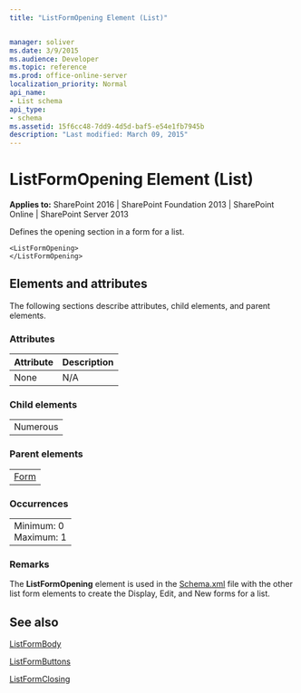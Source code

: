 ```yaml
---
title: "ListFormOpening Element (List)"


manager: soliver
ms.date: 3/9/2015
ms.audience: Developer
ms.topic: reference
ms.prod: office-online-server
localization_priority: Normal
api_name:
- List schema
api_type:
- schema
ms.assetid: 15f6cc48-7dd9-4d5d-baf5-e54e1fb7945b
description: "Last modified: March 09, 2015"
---
```


# ListFormOpening Element (List)

 
  
 **Applies to:** SharePoint 2016 | SharePoint Foundation 2013 | SharePoint Online | SharePoint Server 2013
  
Defines the opening section in a form for a list.
  
```
<ListFormOpening>
</ListFormOpening>
```

## Elements and attributes

The following sections describe attributes, child elements, and parent elements.

### Attributes

|**Attribute**|**Description**|
|:-----|:-----|
|None  <br/> |N/A  <br/> |
   
### Child elements

||
|:-----|
|Numerous |
   
### Parent elements

||
|:-----|
|[Form](form-element-list.md)|
   
### Occurrences

||
|:-----|
|Minimum: 0  <br/> Maximum: 1  <br/> |
   
### Remarks

The **ListFormOpening** element is used in the [Schema.xml](http://msdn.microsoft.com/library/c2f01064-80d8-47ee-b602-ecf4c480ac56%28Office.15%29.aspx) file with the other list form elements to create the Display, Edit, and New forms for a list. 
  
## See also



[ListFormBody](listformbody-element-list.md)
  
[ListFormButtons](listformbuttons-element-list.md)
  
[ListFormClosing](listformclosing-element-list.md)

